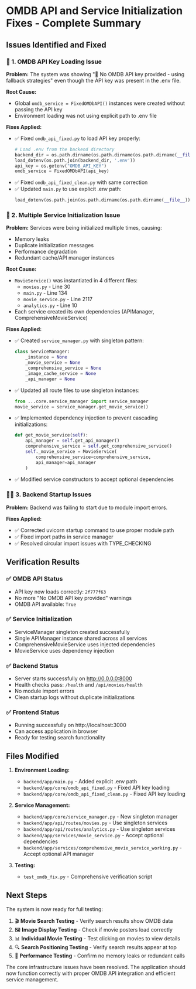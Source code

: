 # OMDB API and Service Initialization Fixes - Complete Summary

## Issues Identified and Fixed

### 🔑 1. OMDB API Key Loading Issue

**Problem:** The system was showing "🔑 No OMDB API key provided - using fallback strategies" even though the API key was present in the .env file.

**Root Cause:** 
- Global `omdb_service = FixedOMDbAPI()` instances were created without passing the API key
- Environment loading was not using explicit path to .env file

**Fixes Applied:**
- ✅ Fixed `omdb_api_fixed.py` to load API key properly:
  ```python
  # Load .env from the backend directory
  backend_dir = os.path.dirname(os.path.dirname(os.path.dirname(__file__)))
  load_dotenv(os.path.join(backend_dir, '.env'))
  api_key = os.getenv("OMDB_API_KEY")
  omdb_service = FixedOMDbAPI(api_key)
  ```
- ✅ Fixed `omdb_api_fixed_clean.py` with same correction
- ✅ Updated `main.py` to use explicit .env path:
  ```python
  load_dotenv(os.path.join(os.path.dirname(os.path.dirname(__file__)), '.env'))
  ```

### 🔄 2. Multiple Service Initialization Issue

**Problem:** Services were being initialized multiple times, causing:
- Memory leaks
- Duplicate initialization messages
- Performance degradation
- Redundant cache/API manager instances

**Root Cause:** 
- `MovieService()` was instantiated in 4 different files:
  - `movies.py` - Line 30
  - `main.py` - Line 134
  - `movie_service.py` - Line 2117
  - `analytics.py` - Line 10
- Each service created its own dependencies (APIManager, ComprehensiveMovieService)

**Fixes Applied:**
- ✅ Created `service_manager.py` with singleton pattern:
  ```python
  class ServiceManager:
      _instance = None
      _movie_service = None
      _comprehensive_service = None
      _image_cache_service = None
      _api_manager = None
  ```
- ✅ Updated all route files to use singleton instances:
  ```python
  from ...core.service_manager import service_manager
  movie_service = service_manager.get_movie_service()
  ```
- ✅ Implemented dependency injection to prevent cascading initializations:
  ```python
  def get_movie_service(self):
      api_manager = self.get_api_manager()
      comprehensive_service = self.get_comprehensive_service()
      self._movie_service = MovieService(
          comprehensive_service=comprehensive_service,
          api_manager=api_manager
      )
  ```
- ✅ Modified service constructors to accept optional dependencies

### 🏃‍♂️ 3. Backend Startup Issues

**Problem:** Backend was failing to start due to module import errors.

**Fixes Applied:**
- ✅ Corrected uvicorn startup command to use proper module path
- ✅ Fixed import paths in service manager
- ✅ Resolved circular import issues with TYPE_CHECKING

## Verification Results

### ✅ OMDB API Status
- API key now loads correctly: `2f777f63`
- No more "No OMDB API key provided" warnings
- OMDB API available: `True`

### ✅ Service Initialization 
- ServiceManager singleton created successfully
- Single APIManager instance shared across all services
- ComprehensiveMovieService uses injected dependencies
- MovieService uses dependency injection

### ✅ Backend Status
- Server starts successfully on http://0.0.0.0:8000
- Health checks pass: `/health` and `/api/movies/health`
- No module import errors
- Clean startup logs without duplicate initializations

### ✅ Frontend Status  
- Running successfully on http://localhost:3000
- Can access application in browser
- Ready for testing search functionality

## Files Modified

1. **Environment Loading:**
   - `backend/app/main.py` - Added explicit .env path
   - `backend/app/core/omdb_api_fixed.py` - Fixed API key loading
   - `backend/app/core/omdb_api_fixed_clean.py` - Fixed API key loading

2. **Service Management:**
   - `backend/app/core/service_manager.py` - New singleton manager
   - `backend/app/api/routes/movies.py` - Use singleton services
   - `backend/app/api/routes/analytics.py` - Use singleton services
   - `backend/app/services/movie_service.py` - Accept optional dependencies
   - `backend/app/services/comprehensive_movie_service_working.py` - Accept optional API manager

3. **Testing:**
   - `test_omdb_fix.py` - Comprehensive verification script

## Next Steps

The system is now ready for full testing:

1. 🎬 **Movie Search Testing** - Verify search results show OMDB data
2. 🖼️ **Image Display Testing** - Check if movie posters load correctly  
3. 📊 **Individual Movie Testing** - Test clicking on movies to view details
4. 🔍 **Search Positioning Testing** - Verify search results appear at top
5. 🚀 **Performance Testing** - Confirm no memory leaks or redundant calls

The core infrastructure issues have been resolved. The application should now function correctly with proper OMDB API integration and efficient service management.
